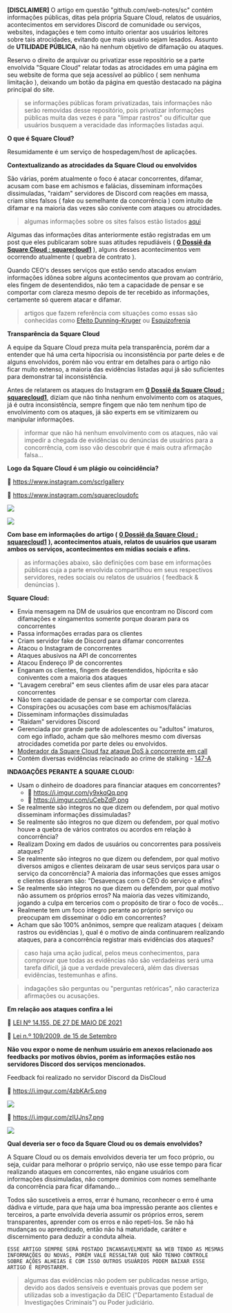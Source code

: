 **\[DISCLAIMER\]** O artigo em questão "github.com/web-notes/sc" contém informações públicas, ditas pela própria Square Cloud, relatos de usuários, acontecimentos em servidores Discord de comunidade ou serviços, websites, indagações e tem como intuito orientar aos usuários leitores sobre tais atrocidades, evitando que mais usuário sejam lesados. Assunto de **UTILIDADE PÚBLICA**, não há nenhum objetivo de difamação ou ataques.

Reservo o direito de arquivar ou privatizar esse repositório se a parte envolvida "Square Cloud" relatar todas as atrocidades em uma página em seu website de forma que seja acessível ao público ( sem nenhuma limitação ), deixando um botão da página em questão destacado na página principal do site.

> se informações públicas foram privatizadas, tais informações não serão removidas desse repositório, pois privatizar informações públicas muita das vezes é para "limpar rastros" ou dificultar que usuários busquem a veracidade das informações listadas aqui.

**O que é Square Cloud?**

Resumidamente é um serviço de hospedagem/host de aplicações.

**Contextualizando as atrocidades da Square Cloud ou envolvidos**

São várias, porém atualmente o foco é atacar concorrentes, difamar, acusam com base em achismos e falácias, disseminam informações dissimuladas, "raidam" servidores de Discord com reações em massa, criam sites falsos ( fake ou semelhante da concorrência ) com intuito de difamar e na maioria das vezes são conivente com ataques ou atrocidades.

>algumas informações sobre os sites falsos estão listados [aqui](https://github.com/web-notes/sc/tree/34058e688f72326572a682136664b6249b2eee4e/p%C3%A9rolas/Quantos%20sites%20fakes%20v%C3%A3o%20criar%20usando%20o%20nome%20da%20DisCloud)

Algumas das informações ditas anteriormente estão registradas em um post que eles publicaram sobre suas atitudes repudiáveis ( [**0 Dossiê da Square Cloud : squarecloud1**](https://github.com/web-notes/sc/tree/main/p%C3%A9rolas/Dossi%C3%AA%20da%20Square%20Cloud) ), alguns desses acontecimentos vem ocorrendo atualmente ( quebra de contrato ).

Quando CEO's desses serviços que estão sendo atacados enviam informações idônea sobre alguns acontecimentos que provam ao contrário, eles fingem de desentendidos, não tem a capacidade de pensar e se comportar com clareza mesmo depois de ter recebido as informações, certamente só querem atacar e difamar.

> artigos que fazem referência com situações como essas são conhecidas como [Efeito Dunning–Kruger](https://pt.wikipedia.org/wiki/Efeito_Dunning%E2%80%93Kruger) ou [Esquizofrenia](https://pt.wikipedia.org/wiki/Esquizofrenia)

**Transparência da Square Cloud**

A equipe da Square Cloud preza muita pela transparência, porém dar a entender que há uma certa hipocrisia ou inconsistência por parte deles e de alguns envolvidos, porém não vou entrar em detalhes para o artigo não ficar muito extenso, a maioria das evidências listadas aqui já são suficientes para demonstrar tal inconsistência. 

Antes de relatarem os ataques do Instagram em [**0 Dossiê da Square Cloud : squarecloud1**](https://github.com/web-notes/sc/tree/main/p%C3%A9rolas/Dossi%C3%AA%20da%20Square%20Cloud), diziam que não tinha nenhum envolvimento com os ataques, já é outra inconsistência, sempre fingem que não tem nenhum tipo de envolvimento com os ataques, já são experts em se vitimizarem ou manipular informações.

> informar que não há nenhum envolvimento com os ataques, não vai impedir a chegada de evidências ou denúncias de usuários para a concorrência, com isso vão descobrir que é mais outra afirmação falsa...

**Logo da Square Cloud é um plágio ou coincidência?**

🔗 https://www.instagram.com/scrlgallery

🔗 https://www.instagram.com/squarecloudofc

![](https://i.imgur.com/RwFmpc5.png)

![](https://i.imgur.com/mSBZwTb.png)

**Com base em informações do artigo (** [**0 Dossiê da Square Cloud : squarecloud1**](https://github.com/web-notes/sc/tree/main/p%C3%A9rolas/Dossi%C3%AA%20da%20Square%20Cloud) **), acontecimentos atuais, relatos de usuários que usaram ambos os serviços, acontecimentos em mídias sociais e afins.**

> as informações abaixo, são definições com base em informações públicas cuja a parte envolvida compartilhou em seus respectivos servidores, redes sociais ou relatos de usuários ( feedback & denúncias ).

**Square Cloud:**

* Envia mensagem na DM de usuários que encontram no Discord com difamações e xingamentos somente porque doaram para os concorrentes
* Passa informações erradas para os clientes
* Criam servidor fake de Discord para difamar concorrentes
* Atacou o Instagram de concorrentes
* Ataques abusivos na API de concorrentes
* Atacou Endereço IP de concorrentes
* Enganam os clientes, fingem de desentendidos, hipócrita e são coniventes com a maioria dos ataques
* "Lavagem cerebral" em seus clientes afim de usar eles para atacar concorrentes
* Não tem capacidade de pensar e se comportar com clareza.
* Conspirações ou acusações com base em achismos/falácias
* Disseminam informações dissimuladas
* "Raidam" servidores Discord
* Gerenciada por grande parte de adolescentes ou "adultos" imaturos, com ego inflado, acham que são melhores mesmo com diversas atrocidades cometida por parte deles ou envolvidos.
* [Moderador da Square Cloud faz ataque DoS à concorrente em call](https://youtu.be/papdpFDwN9Y)
* Contém diversas evidências relacinado ao crime de stalking - [147-A](https://www.planalto.gov.br/ccivil_03/_ato2019-2022/2021/lei/l14132.htm)

**INDAGAÇÕES PERANTE A SQUARE CLOUD:**
* Usam o dinheiro de doadores para financiar ataques em concorrentes? 
  - 🔗 https://i.imgur.com/y9xkqQq.png
  - 🔗  https://i.imgur.com/uCebZdP.png
* Se realmente são íntegros no que dizem ou defendem, por qual motivo disseminam informações dissimuladas?
* Se realmente são íntegros no que dizem ou defendem, por qual motivo houve a quebra de vários contratos ou acordos em relação à concorrência?
* Realizam Doxing em dados de usuários ou concorrentes para possíveis ataques?
* Se realmente são íntegros no que dizem ou defendem, por qual motivo diversos amigos e clientes deixaram de usar seus serviços para usar o serviço da concorrência? A maioria das informações que esses amigos e clientes disseram são: "Desavenças com o CEO do serviço e afins"
* Se realmente são íntegros no que dizem ou defendem, por qual motivo não assumem os próprios erros? Na maioria das vezes vitimizando, jogando a culpa em tercerios com o propósito de tirar o foco de vocês...
* Realmente tem um foco íntegro perante ao próprio serviço ou preocupam em disseminar o ódio em concorrentes?
* Acham que são 100% anônimos, sempre que realizam ataques ( deixam rastros ou evidências ), qual é o motivo de ainda continuarem realizando ataques, para a concorrência registrar mais evidências dos ataques?

> caso haja uma ação judical, pelos meus conhecimentos, para comprovar que todas as evidências não são verdadeiras será uma tarefa difícil, já que a verdade prevalecerá, além das diversas evidências, testemunhas e afins.

> indagações são perguntas ou "perguntas retóricas", não caracteriza afirmações ou acusações.

**Em relação aos ataques confira a lei**

🔗 [LEI Nº 14.155, DE 27 DE MAIO DE 2021](https://www.planalto.gov.br/ccivil_03/_ato2019-2022/2021/lei/L14155.htm)

🔗 [Lei n.º 109/2009, de 15 de Setembro](https://www.pgdlisboa.pt/leis/lei_mostra_articulado.php?nid=1137&tabela=leis)

**Não vou expor o nome de nenhum usuário em anexos relacionado aos feedbacks por motivos óbvios, porém as informações estão nos servidores Discord dos serviços mencionados.**

Feedback foi realizado no servidor Discord da DisCloud

🔗 https://i.imgur.com/4zbKAr5.png

![](https://i.imgur.com/4zbKAr5.png)

🔗 https://i.imgur.com/zIUJns7.png

![](https://i.imgur.com/zIUJns7.png)

**Qual deveria ser o foco da Square Cloud ou os demais envolvidos?**

A Square Cloud ou os demais envolvidos deveria ter um foco próprio, ou seja, cuidar para melhorar o próprio serviço, não use esse tempo para ficar realizando ataques em concorrentes, não engane usuários com informações dissimuladas, não compre domínios com nomes semelhante da concorrência para ficar difamando...

Todos são suscetíveis a erros, errar é humano, reconhecer o erro é uma dádiva e virtude, para que haja uma boa impressão perante aos clientes e terceiros, a parte envolvida deveria assumir os próprios erros, serem transparentes, aprender com os erros e não repeti-los. Se não há mudanças ou aprendizado, então não há maturidade, caráter e discernimento para deduzir a conduta alheia.

`ESSE ARTIGO SEMPRE SERÁ POSTADO INCANSAVELMENTE NA WEB TENDO AS MESMAS INFORMAÇÕES OU NOVAS, PORÉM VALE RESSALTAR QUE NÃO TENHO CONTROLE SOBRE AÇÕES ALHEIAS E COM ISSO OUTROS USUÁRIOS PODEM BAIXAR ESSE ARTIGO E REPOSTAREM.`

> algumas das evidências não podem ser publicadas nesse artigo, devido aos dados sensíveis e eventuais provas que podem ser utilizadas sob a investigação da DEIC ("Departamento Estadual de Investigações Criminais") ou Poder judiciário.
